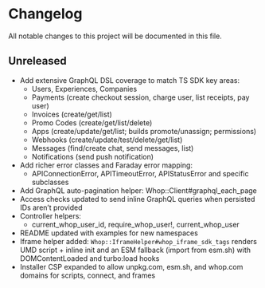 # Changelog

All notable changes to this project will be documented in this file.

## Unreleased

- Add extensive GraphQL DSL coverage to match TS SDK key areas:
  - Users, Experiences, Companies
  - Payments (create checkout session, charge user, list receipts, pay user)
  - Invoices (create/get/list)
  - Promo Codes (create/get/list/delete)
  - Apps (create/update/get/list; builds promote/unassign; permissions)
  - Webhooks (create/update/test/delete/get/list)
  - Messages (find/create chat, send messages, list)
  - Notifications (send push notification)
- Add richer error classes and Faraday error mapping:
  - APIConnectionError, APITimeoutError, APIStatusError and specific subclasses
- Add GraphQL auto-pagination helper: Whop::Client#graphql_each_page
- Access checks updated to send inline GraphQL queries when persisted IDs aren’t provided
- Controller helpers:
  - current_whop_user_id, require_whop_user!, current_whop_user
- README updated with examples for new namespaces
 - Iframe helper added: `Whop::IframeHelper#whop_iframe_sdk_tags` renders UMD script + inline init and an ESM fallback (import from esm.sh) with DOMContentLoaded and turbo:load hooks
 - Installer CSP expanded to allow unpkg.com, esm.sh, and whop.com domains for scripts, connect, and frames
